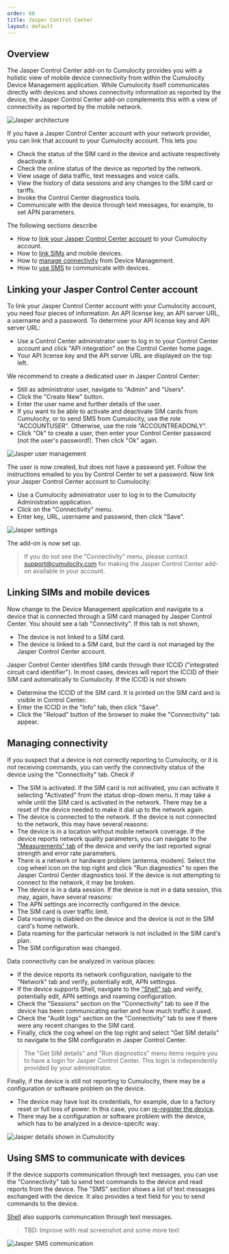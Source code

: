 ```yaml
---
order: 60
title: Jasper Control Center
layout: default
---
```


## <a name="overview"></a>Overview

The Jasper Control Center add-on to Cumulocity provides you with a holistic view of mobile device connectivity from within the Cumulocity Device Management application. While Cumulocity itself communicates directly with devices and shows connectivity information as reported by the device, the Jasper Control Center add-on complements this with a view of connectivity as reported by the mobile network.

![Jasper architecture](/guides/users-guide/jasperarchitecture.png)

If you have a Jasper Control Center account with your network provider, you can link that account to your Cumulocity account. This lets you

* Check the status of the SIM card in the device and activate respectively deactivate it.
* Check the online status of the device as reported by the network.
* View usage of data traffic, text messages and voice calls.
* View the history of data sessions and any changes to the SIM card or tariffs.
* Invoke the Control Center diagnostics tools.
* Communicate with the device through text messages, for example, to set APN parameters.

The following sections describe

* How to [link your Jasper Control Center account](#link-account) to your Cumulocity account.
* How to [link SIMs](#link-sims) and mobile devices.
* How to [manage connectivity](#managing) from Device Management.
* How to [use SMS](#sms) to communicate with devices.

## <a name="link-account"></a>Linking your Jasper Control Center account

To link your Jasper Control Center account with your Cumulocity account, you need four pieces of information: An API license key, an API server URL, a username and a password. To determine your API license key and API server URL:

* Use a Control Center administrator user to log in to your Control Center account and click "API integration" on the Control Center home page. 
* Your API license key and the API server URL are displayed on the top left.

We recommend to create a dedicated user in Jasper Control Center:

* Still as administrator user, navigate to "Admin" and "Users".
* Click the "Create New" button.
* Enter the user name and further details of the user. 
* If you want to be able to activate and deactivate SIM cards from Cumulocity, or to send SMS from Cumulocity, use the role "ACCOUNTUSER". Otherwise, use the role "ACCOUNTREADONLY".
* Click "Ok" to create a user, then enter your Control Center password (not the user's password!). Then click "Ok" again.

![Jasper user management](/guides/users-guide/jasperadmin.png)

The user is now created, but does not have a password yet. Follow the instructions emailed to you by Control Center to set a password. Now link your Jasper Control Center account to Cumulocity:

* Use a Cumulocity administrator user to log in to the Cumulocity Administration application.
* Click on the "Connectivity" menu.
* Enter key, URL, username and password, then click "Save".

![Jasper settings](/guides/users-guide/jaspersettings.png)

The add-on is now set up.

> If you do not see the "Connectivity" menu, please contact support@cumulocity.com for making the Jasper Control Center add-on available in your account.

## <a name="link-sims"></a>Linking SIMs  and mobile devices

Now change to the Device Management application and navigate to a device that is connected through a SIM card managed by Jasper Control Center. You should see a tab "Connectivity". If this tab is not shown, 

* The device is not linked to a SIM card. 
* The device is linked to a SIM card, but the card is not managed by the Jasper Control Center account.

Jasper Control Center identifies SIM cards through their ICCID ("integrated circuit card identifier"). In most cases,  devices will report the ICCID of their SIM card automatically to Cumulocity. If the ICCID is not shown:

* Determine the ICCID of the SIM card. It is printed on the SIM card and is visible in Control Center.
* Enter the ICCID in the "Info" tab, then click "Save".
* Click the "Reload" button of the browser to make the "Connectivity" tab appear.

## <a name="managing"></a>Managing connectivity

If you suspect that a device is not correctly reporting to Cumulocity, or it is not receiving commands, you can verify the connectivity status of the device using the "Connectivity" tab. Check if

* The SIM is activated. If the SIM card is not activated, you can activate it selecting "Activated" from the status drop-down menu. It may take a while until the SIM card is activated in the network. There may be a reset of the device needed to make it dial up to the network again.
* The device is connected to the network. If the device is not connected to the network, this may have several reasons:
 * The device is in a location without mobile network coverage. If the device reports network quality parameters, you can navigate to the ["Measurements" tab](/guides/users-guide/device-management#measurements) of the device and verify the last reported signal strength and error rate parameters. 
 * There is a network or hardware problem (antenna, modem). Select the cog wheel icon on the top right and click "Run diagnostics" to open the Jasper Control Center diagnostics tool. If the device is not attempting to connect to the network, it may be broken.
* The device is in a data session. If the device is not in a data session, this may, again, have several reasons:
 * The APN settings are incorrectly configured in the device.
 * The SIM card is over traffic limit.
 * Data roaming is diabled on the device and the device is not in the SIM card's home network.
 * Data roaming for the particular network is not included in the SIM card's plan.
 * The SIM configuration was changed.

Data connectivity can be analyzed in various places:

* If the device reports its network configuration, navigate to the "Network" tab and verify, potentially edit, APN settingss.
* If the device supports Shell, navigate to the ["Shell" tab](/guides/users-guide/device-management/#shell) and verify, potentially edit, APN settings and roaming configuration.
* Check the "Sessions" section on the "Connectivity" tab to see if the device has been communicating earlier and how much traffic it used.
* Check the "Audit logs" section on the "Connectivity" tab to see if there were any recent changes to the SIM card.
* Finally, click the cog wheel on the top right and select "Get SIM details" to navigate to the SIM configuratin in Jasper Control Center.

> The "Get SIM details" and "Run diagnostics" menu items require you to have a login for Jasper Control Center. This login is independently provided by your administrator. 

Finally, if the device is still not reporting to Cumulocity, there may be a configuration or software problem on the device.

* The device may have lost its credentials, for example, due to a factory reset or full loss of power. In this case, you can [re-register the device](/guides/users-guide/device-management#device-registration).
* There may be a configuration or software problem with the device, which has to be analyzed in a device-specifc way.

![Jasper details shown in Cumulocity](/guides/users-guide/jasperdetails.png)

## <a name="sms"></a>Using SMS to communicate with devices

If the device supports communication through text messages, you can use the "Connectivity" tab to send text commands to the device and read reports from the device. The "SMS" section shows a list of text messages exchanged with the device. It also provides a text field for you to send commands to the device.

[Shell](/guides/users-guide/device-management/#shell) also supports communcation through text messages.

> TBD: Improve with real screenshot and some more text

![Jasper SMS communication](/guides/users-guide/jaspersms.png)



